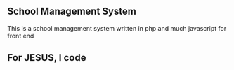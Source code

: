 ## School Management System

This is a school management system written in php and much javascript for front end

## For JESUS, I code
